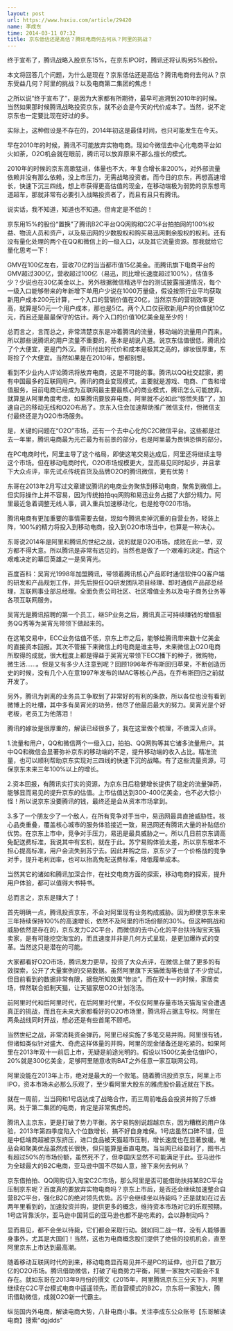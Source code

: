 ```yaml
---
layout: post
url: https://www.huxiu.com/article/29420
name: 李成东
time: 2014-03-11 07:32
title: 京东低估还是高估？腾讯电商何去何从？阿里的挑战？
---
```

终于宣布了，腾讯战略入股京东15%，在京东IPO时，腾讯还将认购另5%股份。

本文将回答几个问题，为什么是现在？京东低估还是高估？腾讯电商何去何从？京东受益几何？阿里的挑战？以及电商第二集团的焦虑！

之所以说“终于宣布了”，是因为大家都有所期待，最早可追溯到2010年的时候。当然如果那时候腾讯战略投资京东，就不必会是今天的代价成本了。当然，说不定京东也一定要比现在好过的多。

实际上，这种假设是不存在的，2014年初这是最佳时间，也只可能发生在今天。

早在2010年的时候，腾讯不可能放弃实物电商。现如今微信去中心化电商平台如火如荼，O2O机会就在眼前，腾讯可以放弃原来不那么擅长的模式。

2010年的时候的京东高歌猛进，体量也不大，年复合增长率200%，对外部流量依赖并没有那么依赖，没上市压力，无需战略投资者。而今日的京东，再想高速增长，快速下沉三四线，想上市获得更高估值的现金，在移动端极为弱势的京东想弯道超车，那就非常有必要引入战略投资者了，而且有且只有腾讯。

说实话，我不知道，知道也不知道。但肯定是不低的！

京东用15%的股份“置换”了腾讯B2C平台QQ网购和C2C平台拍拍网的100%权益、物流人员和资产，以及易迅网的少数股权和购买易迅网剩余股权的权利。还有没有量化处理的两个在QQ和微信上的一级入口，以及其它流量资源。那我就给它量化思考一下！

GMV在100亿左右，营收70亿的当当都市值15亿美金。而腾讯旗下电商平台的GMV超过300亿，营收超过100亿（易迅，同比增长速度超过100%），估值多少？少说也在30亿美金以上。另外根据微信精选平台的测试披露报道情况，每个一级入口能够带来的年新增下单用户少说在1000万量级，假设按照行业平均获取新用户成本200元计算，一个入口的营销价值在20亿，当然京东的营销效率更高，就算是50元一个用户成本，那也是5亿。两个入口仅获取新用户的价值就10亿元，而且还是最最保守的估计。两个入口的价值10亿美金是至少的！

总而言之，言而总之，非常清楚京东是冲着腾讯的流量，移动端的流量用户而来。所以那些说腾讯的用户流量不重要的，基本是胡说八道。说京东估值很低，腾讯捡了个大便宜，更是门外汉。腾讯付出的代价和成本是极其之高的，嫁妆很厚重，东哥捡了个大便宜。当然如果是在2010年，想都别想。

看到不少业内人评论腾讯将放弃电商，这是不可能的事。腾讯以QQ社交起家，拥有中国最多的互联网用户。腾讯的商业变现模式，主要就是游戏、电商、广告和增值服务，目前电商已经成为互联网最主要最核心的商业模式，腾讯怎么可能放弃。就算是从阿里角度考虑，如果腾讯要放弃电商，阿里就不必如此“惊慌失措”了，加速自己的移动无线和O2O布局了。京东入住会加速帮助推广微信支付，但微信支付最终还是为O2O市场服务。

是，关键的问题在“O2O”市场，还有一个去中心化的C2C微信平台。这些都是过去一年里，腾讯电商最为光芒最为有前景的部分，也是阿里最为畏惧恐惧的部分。

在PC电商时代，阿里主导了这个格局，即使这笔交易达成后，阿里还将继续主导这个市场。但在移动电商时代，O2O市场规模更大，显而易见同时起步，并且拿下大众点评，率先试点传统百货及品牌O2O的腾讯微信，更有优势！

东哥在2013年2月写过文章建议腾讯的电商业务聚焦到移动电商，聚焦到微信上。但实际操作上并不容易，因为传统拍拍qq网购和易迅业务占据了大部分精力。阿里最近急着调整无线人事，调入重兵加速移动化，也是抢夺020市场。

腾讯电商有更加重要的事情需要去做，现如今腾讯卖掉沉重的自营业务，轻装上阵，100%的精力将投入到移动电商，投入到O2O市场当中，也算是一种决心。

东哥说2014年是阿里和腾讯的世纪之战，说的就是O2O市场。成败在此一举，双方都不得大意。所以腾讯是非常有远见的，当然也是做了一个艰难的决定。而这个艰难决定的幕后英雄之一是吴宵光。

百度百科：吴宵光1998年加盟腾讯，带领着腾讯核心产品即时通信软件QQ客户端的研发和产品规划工作，并先后担任QQ研发团队项目经理、即时通信产品部总经理，互联网事业部总经理。全面负责公司社区、社区增值业务以及电子商务业务等各项互联网服务。

吴宵光是腾讯招聘的第一个员工，继SP业务之后，腾讯真正可持续赚钱的增值服务QQ秀等为吴宵光带领下做起来的。

在这笔交易中，ECC业务估值不低，京东上市之后，能够给腾讯带来数十亿美金的直接资本回报。其次不管接下来微信上的电商是谁主导，未来微信上O2O电商所取得的成就，很大程度上都是得益于吴宵光带领下ECC播下的种子，微购物，微生活……。但是又有多少人注意到呢？回顾1996年乔布斯回归苹果，不断创造历史的时候，没有几个人在意1997年发布的IMAC等核心产品，在乔布斯回归之前就开发了。

另外，腾讯为剥离的业务员工争取到了非常好的有利的条款，所以各位也没有看到微博上的吐槽，其中多有吴宵光的功劳，他尽了他最后最大的努力。吴宵光是个好老板，老员工为他落泪！

腾讯的嫁妆是很厚重的，解读已经很多了，我在这里做个梳理，不做深入点评。

1.流量和用户，QQ和微信两个一级入口，拍拍、QQ网购等其它诸多流量用户。其中QQ和微信会显著弥补京东的移动端的不足，提升移动端的收入占比。精准流量，也可以顺利帮助京东实现对三四线的快速下沉的战略。有了这些流量资源，可保京东未来三年100%以上的增长。

2.资本回报，有腾讯实打实的资源，为京东日后稳健增长提供了稳定的流量弹药，能够显而易见的提升京东的估值。上市估值达到300-400亿美金，也不必大惊小怪！所以说京东没要腾讯的钱，最终还是会从资本市场拿到。

3.多了一个朋友少了一个敌人，在所有竞争对手当中，易迅网最具直接威胁性。核心品类重叠，覆盖核心城市的服务体验接近一致，易迅网还有腾讯大量的补贴低价优势。在京东上市中，竞争对手压力，易迅是最具威胁之一。所以几日前京东调高免配送费标准，我说其中有玄机，就在于此。苏宁易购体验太差，所以京东根本不担心提高标准，用户会流失到苏宁去。因此并购之后，京东少了一个价格战的竞争对手，提升毛利润率，也可以抬高免配送费标准，降低履单成本。

当然其它的诸如和腾讯加深合作，在社交电商方面的探索，移动电商的探索，提升用户体验，都可以值得大书特书。

总而言之，京东是赚大了！

首先明确一点，腾讯投资京东，不会对阿里现有业务构成威胁。因为即使京东未来三年持续保持100%的高速增长，依然不及阿里的市场份额的30%。但这种挑战和威胁依然是存在的，京东发力C2C平台，而微信的去中心化的平台扶持淘宝天猫卖家，是有可能挖空淘宝的，而且速度并非是几何方式呈现，是更加爆炸式的变革。当然这只是潜在的可能。

大家都看好O2O市场，腾讯发力更早，投资了大众点评，在微信上做了更多的有效探索，公开了大量案例的交易数据。虽然阿里旗下天猫微淘等也做了不少尝试，但目前看到的数据非常有限，据我所知效果“惨淡”。而在双十一的时候，家居卖场，悍然联合抵制天猫，让天猫家居O2O计划泡汤。

前阿里时代和后阿里时代，在后阿里时代里，不仅仅阿里存量市场天猫淘宝会遭遇真正的挑战，而且在未来大家都看好的O2O市场里，腾讯将占据主导权。阿里在两条战线同时开战，想必还是有些首尾不顾吧。

当然世纪之战，非常消耗资金弹药，阿里已经实施了多笔交易并购。阿里很有钱，但诸如类似针对盛大、奇虎这样体量的并购，阿里的现金储备还是吃紧的。如果阿里在2013年双十一前后上市，无疑是前途光明的。假设以1500亿美金估值IPO，20%就是300亿美金，足够阿里随意收购BAT之外任意一家互联网公司。

阿里没能在2013年上市，绝对是最大的一个败笔。随着腾讯投资京东，阿里上市IPO，资本市场未必那么乐观了，至少看阿里大股东的雅虎股价最近就在下跌。

就在一周前，当当网和1号店达成了战略合作，而三周前唯品会投资并购了乐蜂网。处于第二集团的电商，肯定是非常焦虑的。

腾讯入主京东，更是打破了势力平衡。苏宁易购别说超越京东，因为糟糕的用户体验，2013年第四季度陷入个位数增长，搞不好自身难保。1号店虽然口碑不错，但是中低端商超被京东挤压，进口食品被天猫超市压制，增长速度也在显著放缓。唯品会和聚美优品虽然成长很快，但只能算是垂直电商。当当网已经盈利了，图书占有超过50%的市场份额，虽然死不了，但李国庆显然不可能满足于此。亚马逊作为全球最大的B2C电商，亚马逊中国不尽如人意，接下来何去何从？

京东借拍拍、QQ网购切入淘宝C2C市场，那么阿里是否可能借助扶持某B2C平台压制京东呢？百度真的要放弃实物电商吗？京东上市后，是否还会继续加速整合自营B2C平台，强化B2C的绝对领先优势。苏宁会继续坐以待毙吗？还是就如在过去两年里看到的，加速投资并购，提供更多的概念，维持资本市场对它的乐观预期。1号店背靠沃尔，亚马逊中国背后的亚马逊也都不是吃素的，会以静制动吗？

显而易见，都不会坐以待毙，它们都会采取行动。就如同二战一样，没有人能够置身事外，尤其是大国们！当然，这也为电商概念股们提供了绝佳的投机机会，直至阿里京东上市达到最高潮。

随着移动互联网时代的到来，移动电商显而易见并不是PC的延伸，也开启了数万亿的O2O市场。腾讯借助微信，打破了电商势力平衡，阿里一家独大可能会不复存在。就如东哥在2013年9月份的撰文《2015年，阿里腾讯京东三分天下》，阿里继续在C2C平台模式电商中遥遥领先，而自营模式的B2C，京东将一家独大，腾讯借助微信，成就O2O新一代霸主。

纵览国内外电商，解读电商大势，八卦电商小事。关注李成东公众账号【东哥解读电商】搜索“dgjdds”

